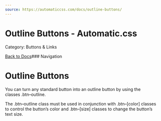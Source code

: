 ```yaml
---
source: https://automaticcss.com/docs/outline-buttons/
---
```


# Outline Buttons - Automatic.css

Category: Buttons & Links

[Back to Docs](https://automaticcss.com/docs)### Navigation

# Outline Buttons

You can turn any standard button into an outline button by using the classes .btn–outline.

The .btn–outline class must be used in conjunction with .btn–[color] classes to control the button’s color and .btn–[size] classes to change the button’s text size.

